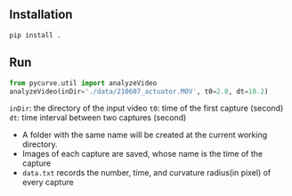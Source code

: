 ## Installation
```shell
pip install .
```

## Run
```python
from pycurve.util import analyzeVideo
analyzeVideo(inDir='./data/210607_actuator.MOV', t0=2.0, dt=10.2)
```

``inDir``: the directory of the input video
``t0``: time of the first capture (second)
``dt``: time interval between two captures (second)

- A folder with the same name will be created at the current working directory. 
- Images of each capture are saved, whose name is the time of the capture
- ``data.txt`` records the number, time, and curvature radius(in pixel) of every capture
